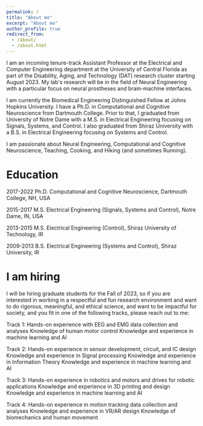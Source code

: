 ```yaml
---
permalink: /
title: "About me"
excerpt: "About me"
author_profile: true
redirect_from: 
  - /about/
  - /about.html
---
```


I am an incoming tenure-track Assistant Professor at the Electrical and Computer Engineering department at the University of Central Florida as part of the Disability, Aging, and Technology (DAT) research cluster starting August 2023. My lab's research will be in the field of Neural Engineering with a particular focus on neural prostheses and brain-machine interfaces.

I am currently the Biomedical Engineering Distinguished Fellow at Johns Hopkins University. I have a Ph.D. in Computational and Cognitive Neuroscience from Dartmouth College. Prior to that, I graduated from University of Notre Dame with a M.S. in Electrical Engineering focusing on Signals, Systems, and Control. I also graduated from Shiraz University with a B.S. in Electrical Engineering focusing on Systems and Control.  

I am passionate about Neural Engineering, Computational and Cognitive Neuroscience, Teaching, Cooking, and Hiking (and sometimes Running).  

Education
======
2017-2022   Ph.D. Computational and Cognitive Neuroscience, Dartmouth College, NH, USA

2015-2017   M.S. Electrical Engineering (Signals, Systems and Control), Notre Dame, IN, USA

2013-2015   M.S. Electrical Engineering (Control), Shiraz University of Technology, IR

2009-2013   B.S. Electrical Engineering (Systems and Control), Shiraz University, IR




I am hiring
======


I will be hiring graduate students for the Fall of 2023, so if you are interested in working in a respectful and fun research environment and want to do rigorous, meaningful, and ethical science, and want to be impactful for society, and you fit in one of the following tracks, please reach out to me:

Track 1:
Hands-on experience with EEG and EMG data collection and analyses
Knowledge of human motor control
Knowledge and experience in machine learning and AI

Track 2:
Hands-on experience in sensor development, circuit, and IC design
Knowledge and experience in Signal processing
Knowledge and experience in Information Theory
Knowledge and experience in machine learning and AI

Track 3:
Hands-on experience in robotics and motors and drives for robotic applications
Knowledge and experience in 3D printing and design
Knowledge and experience in machine learning and AI

Track 4: 
Hands-on experience in motion tracking data collection and analyses
Knowledge and experience in VR/AR design
Knowledge of biomechanics and human movement





